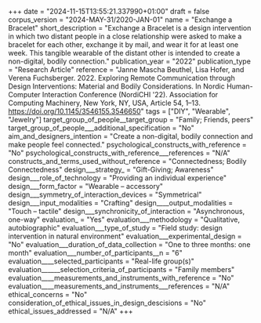 +++
date = "2024-11-15T13:55:21.337990+01:00"
draft = false
corpus_version = "2024-MAY-31/2020-JAN-01"
name = "Exchange a Bracelet"
short_description = "Exchange a Bracelet is a design intervention in which two distant people in a close relationship were asked to make a bracelet for each other, exchange it by mail, and wear it for at least one week. This tangible wearable of the distant other is intended to create a non-digital, bodily connection."
publication_year = "2022"
publication_type = "Research Article"
reference = "Janne Mascha Beuthel, Lisa Hofer, and Verena Fuchsberger. 2022. Exploring Remote Communication through Design Interventions: Material and Bodily Considerations. In Nordic Human-Computer Interaction Conference (NordiCHI '22). Association for Computing Machinery, New York, NY, USA, Article 54, 1–13. https://doi.org/10.1145/3546155.3546650"
tags = ["DIY", "Wearable", "Jewelry"]
target_group_of_people__target_group = "Family; Friends, peers"
target_group_of_people___additional_specification = "No"
aim_and_designers_intention = "Create a non-digital, bodily connection and make people feel connected."
psychological_constructs_with_reference = "No"
psychological_constructs_with_reference___references = "N/A"
constructs_and_terms_used_without_reference = "Connectedness; Bodily Connectedness"
design___strategy_ = "Gift-Giving; Awareness"
design___role_of_technology = "Providing an individual experience"
design___form_factor = "Wearable – accessory"
design___symmetry_of_interaction_devices = "Symmetrical"
design___input_modalities = "Crafting"
design____output_modalities = "Touch – tactile"
design___synchronicity_of_interaction = "Asynchronous, one-way"
evaluation_ = "Yes"
evaluation___methodology = "Qualitative, autobiographic"
evaluation___type_of_study = "Field study: design intervention in natural environment"
evaluation___experimental_design = "No"
evaluation___duration_of_data_collection = "One to three months: one month"
evaluation___number_of_participants__n = "6"
evaluation____selected_participants = "Real-life group(s)"
evaluation______selection_criteria_of_participants = "Family members"
evaluation____measurements_and_instruments_with_reference = "No"
evaluation____measurements_and_instruments___references = "N/A"
ethical_concerns = "No"
consideration_of_ethical_issues_in_design_descisions = "No"
ethical_issues_addressed = "N/A"
+++
